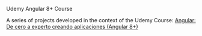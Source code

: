 Udemy Angular 8+ Course
 
A series of projects developed in the context of the Udemy Course: 
[Angular: De cero a experto creando aplicaciones (Angular 8+)](https://www.udemy.com/course/angular-2-fernando-herrera/)
